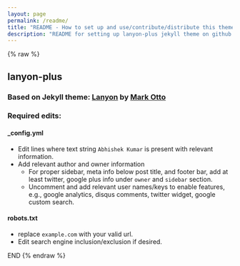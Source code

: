 ```yaml
---
layout: page
permalink: /readme/
title: "README - How to set up and use/contribute/distribute this theme."
description: "README for setting up lanyon-plus jekyll theme on github pages or custom domain having static website"
---
```

{% raw %}
## lanyon-plus

### Based on Jekyll theme: [Lanyon](http://lanyon.getpoole.com) by [Mark Otto](https://github.com/mdo)


### Required edits:

#### _config.yml

*   Edit lines where text string `Abhishek Kumar` is present with relevant information. 
*   Add relevant author and owner information
    *   For proper sidebar, meta info below post title, and footer bar, add at least twitter, google plus info under `owner` and `sidebar` section.
    *   Uncomment and add relevant user names/keys to enable features, e.g., google analytics, disqus comments, twitter widget, google custom search.


#### robots.txt

* replace `example.com` with your valid url.
* Edit search engine inclusion/exclusion if desired.


END
 {% endraw %}
